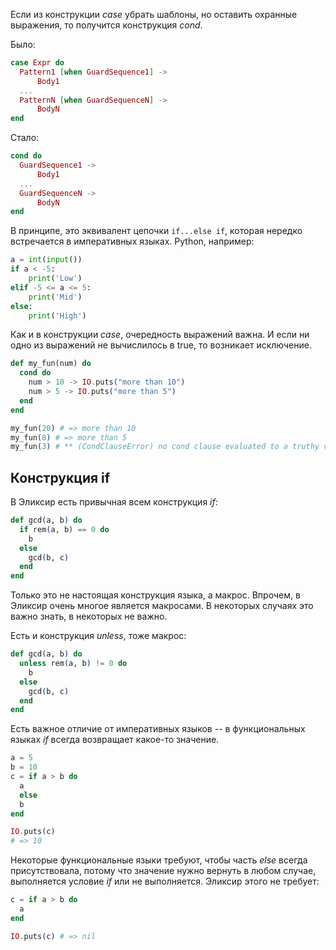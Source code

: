 
Если из конструкции *case* убрать шаблоны, но оставить охранные выражения, то получится конструкция *cond*.

Было:

```elixir
case Expr do
  Pattern1 [when GuardSequence1] ->
      Body1
  ...
  PatternN [when GuardSequenceN] ->
      BodyN
end
```

Стало:

```elixir
cond do
  GuardSequence1 ->
      Body1
  ...
  GuardSequenceN ->
      BodyN
end
```

В принципе, это эквивалент цепочки `if...else if`, которая нередко встречается в императивных языках. Python, например:

```python
a = int(input())
if a < -5:
    print('Low')
elif -5 <= a <= 5:
    print('Mid')
else:
    print('High')
```

Как и в конструкции *case*, очередность выражений важна. И если ни одно из выражений не вычислилось в true, то возникает исключение.

```elixir
def my_fun(num) do
  cond do
    num > 10 -> IO.puts("more than 10")
    num > 5 -> IO.puts("more than 5")
  end
end

my_fun(20) # => more than 10
my_fun(8) # => more than 5
my_fun(3) # ** (CondClauseError) no cond clause evaluated to a truthy value
```

## Конструкция if

В Эликсир есть привычная всем конструкция *if*:

```elixir
def gcd(a, b) do
  if rem(a, b) == 0 do
    b
  else
    gcd(b, c)
  end
end
```

Только это не настоящая конструкция языка, а макрос. Впрочем, в Эликсир очень многое является макросами. В некоторых случаях это важно знать, в некоторых не важно.

Есть и конструкция *unless*, тоже макрос:

```elixir
def gcd(a, b) do
  unless rem(a, b) != 0 do
    b
  else
    gcd(b, c)
  end
end
```

Есть важное отличие от императивных языков -- в функциональных языках *if* всегда возвращает какое-то значение.

```elixir
a = 5
b = 10
c = if a > b do
  a
  else
  b
end

IO.puts(c)
# => 10
```

Некоторые функциональные языки требуют, чтобы часть *else* всегда присутствовала, потому что значение нужно вернуть в любом случае, выполняется условие *if* или не выполняется. Эликсир этого не требует:

```elixir
c = if a > b do
  a
end

IO.puts(c) # => nil
```
